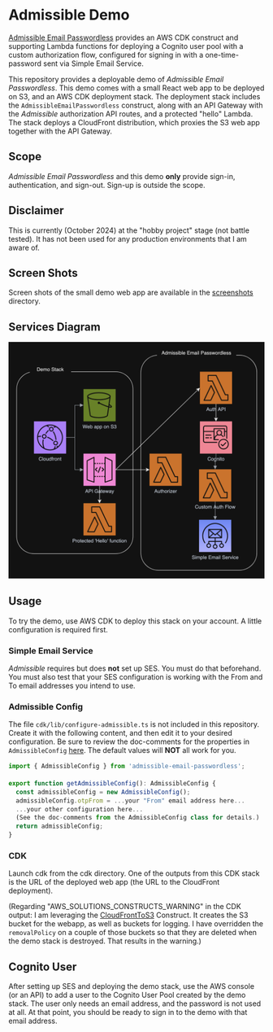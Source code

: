 # Admissible Demo

[Admissible Email Passwordless](https://github.com/joagr/admissible-email-passwordless)
provides an AWS CDK construct and supporting Lambda functions
for deploying a Cognito user pool with a custom authorization flow,
configured for signing in with a one-time-password sent via Simple Email Service.

This repository provides a deployable demo of _Admissible Email Passwordless_.
This demo comes with a small React web app to be deployed on S3,
and an AWS CDK deployment stack.
The deployment stack includes the `AdmissibleEmailPasswordless` construct,
along with an API Gateway with the _Admissible_ authorization API routes,
and a protected "hello" Lambda.
The stack deploys a CloudFront distribution,
which proxies the S3 web app together with the API Gateway.


## Scope

_Admissible Email Passwordless_ and this demo **only** provide sign-in, authentication, and sign-out.
Sign-up is outside the scope.


## Disclaimer

This is currently (October 2024) at the "hobby project" stage (not battle tested).
It has not been used for any production environments that I am aware of.


## Screen Shots

Screen shots of the small demo web app are available in the [screenshots](screenshots/screenshots.md) directory.


## Services Diagram

![Services diagram](screenshots/services-diagram.png)


## Usage

To try the demo, use AWS CDK to deploy this stack on your account.
A little configuration is required first.


### Simple Email Service

_Admissible_ requires but does **not** set up SES. You must do that beforehand.
You must also test that your SES configuration is working with the From and To email addresses you intend to use.


### Admissible Config

The file `cdk/lib/configure-admissible.ts` is not included in this repository.
Create it with the following content,
and then edit it to your desired configuration.
Be sure to review the doc-comments for the properties in `AdmissibleConfig`
[here](https://github.com/joagr/admissible-email-passwordless/blob/main/lib/admissible.ts).
The default values will **NOT** all work for you.

```typescript
import { AdmissibleConfig } from 'admissible-email-passwordless';

export function getAdmissibleConfig(): AdmissibleConfig {
  const admissibleConfig = new AdmissibleConfig();
  admissibleConfig.otpFrom = ...your "From" email address here...
  ...your other configuration here...
  (See the doc-comments from the AdmissibleConfig class for details.)
  return admissibleConfig;
}
```

### CDK

Launch cdk from the cdk directory. One of the outputs from this CDK stack is the URL of the deployed web app (the URL to the CloudFront deployment).

(Regarding "AWS_SOLUTIONS_CONSTRUCTS_WARNING" in the CDK output:
I am leveraging the [CloudFrontToS3](https://docs.aws.amazon.com/solutions/latest/constructs/aws-cloudfront-s3.html) Construct. It creates the S3 bucket for the webapp, as well as buckets for logging. I have overridden the `removalPolicy` on a couple of those buckets so that they are deleted when the demo stack is destroyed. That results in the warning.)


## Cognito User

After setting up SES and deploying the demo stack, use the AWS console (or an API) to add a user to the Cognito User Pool created by the demo stack. The user only needs an email address, and the password is not used at all. At that point, you should be ready to sign in to the demo with that email address.
